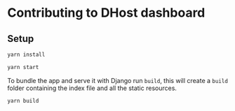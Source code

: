 # Contributing to DHost dashboard

## Setup

```bash
yarn install
```

```bash
yarn start
```

To bundle the app and serve it with Django run `build`, this will create a `build` folder containing the index file and all the static resources.

```bash
yarn build
```
